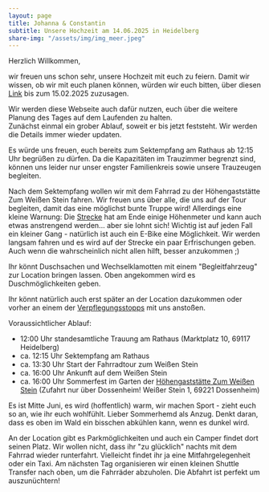 ```yaml
---
layout: page
title: Johanna & Constantin
subtitle: Unsere Hochzeit am 14.06.2025 in Heidelberg
share-img: "/assets/img/img_meer.jpeg"
---
```


Herzlich Willkommen, 

wir freuen uns schon sehr, unsere Hochzeit mit euch zu feiern. Damit wir wissen, ob wir mit euch planen können, würden wir euch bitten, über diesen [Link](https://forms.gle/R2b32HmZwD2HLx5F7) bis zum 15.02.2025 zuzusagen.

Wir werden diese Webseite auch dafür nutzen, euch über die weitere Planung des Tages auf dem Laufenden zu halten.  
Zunächst einmal ein grober Ablauf, soweit er bis jetzt feststeht. Wir werden die Details immer wieder updaten. 

Es würde uns freuen, euch bereits zum Sektempfang am Rathaus ab 12:15 Uhr begrüßen zu dürfen. Da die Kapazitäten im Trauzimmer begrenzt sind, können uns leider nur unser engster Familienkreis sowie unsere Trauzeugen begleiten. 

Nach dem Sektempfang wollen wir mit dem Fahrrad zu der Höhengaststätte Zum Weißen Stein fahren. Wir freuen uns über alle, die uns auf der Tour begleiten, damit das eine möglichst bunte Truppe wird! 
Allerdings eine kleine Warnung: Die [Strecke](https://berghochzeit.github.io/Fahrradstrecke/) hat am Ende einige Höhenmeter und kann auch etwas anstrengend werden... aber sie lohnt sich!
Wichtig ist auf jeden Fall ein kleiner Gang - natürlich ist auch ein E-Bike eine Möglichkeit.
Wir werden langsam fahren und es wird auf der Strecke ein paar Erfrischungen geben. Auch wenn die wahrscheinlich nicht allen hilft, besser anzukommen ;)

Ihr könnt Duschsachen und Wechselklamotten mit einem "Begleitfahrzeug" zur Location bringen lassen. Oben angekommen wird es Duschmöglichkeiten geben. 

Ihr könnt natürlich auch erst später an der Location dazukommen oder vorher an einem der [Verpflegungsstopps](https://berghochzeit.github.io/Fahrradstrecke/) mit uns anstoßen. 

Voraussichtlicher Ablauf:
- 12:00 Uhr standesamtliche Trauung am Rathaus (Marktplatz 10, 69117 Heidelberg)
- ca. 12:15 Uhr Sektempfang am Rathaus
- ca. 13:30 Uhr Start der Fahrradtour zum Weißen Stein
- ca. 16:00 Uhr Ankunft auf dem Weißen Stein
- ca. 16:00 Uhr Sommerfest im Garten der [Höhengaststätte Zum Weißen Stein](https://weisserstein-dossenheim.de/) (Zufahrt nur über Dossenheim! Weißer Stein 1, 69221 Dossenheim)

Es ist Mitte Juni, es wird (hoffentlich) warm, wir machen Sport - zieht euch so an, wie ihr euch wohlfühlt. Lieber Sommerhemd als Anzug. Denkt daran, dass es oben im Wald ein bisschen abkühlen kann, wenn es dunkel wird. 

An der Location gibt es Parkmöglichkeiten und auch ein Camper findet dort seinen Platz. 
Wir wollen nicht, dass ihr "zu glücklich" nachts mit dem Fahrrad wieder runterfahrt. Vielleicht findet ihr ja eine Mitfahrgelegenheit oder ein Taxi.
Am nächsten Tag organisieren wir einen kleinen Shuttle Transfer nach oben, um die Fahrräder abzuholen. Die Abfahrt ist perfekt um auszunüchtern! 


